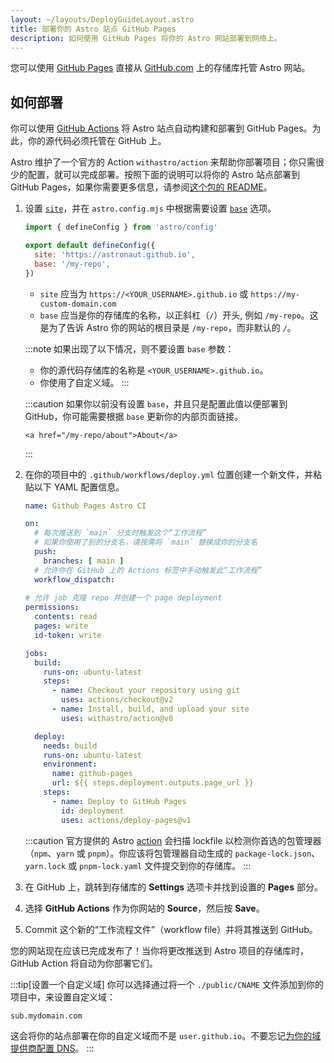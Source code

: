 ```yaml
---
layout: ~/layouts/DeployGuideLayout.astro
title: 部署你的 Astro 站点 GitHub Pages
description: 如何使用 GitHub Pages 将你的 Astro 网站部署到网络上。
---
```


您可以使用 [GitHub Pages](https://pages.github.com/) 直接从 [GitHub.com](https://github.com/) 上的存储库托管 Astro 网站。

## 如何部署

你可以使用 [GitHub Actions](https://github.com/features/actions) 将 Astro 站点自动构建和部署到 GitHub Pages。为此，你的源代码必须托管在 GitHub 上。

Astro 维护了一个官方的 Action `withastro/action` 来帮助你部署项目；你只需很少的配置，就可以完成部署。按照下面的说明可以将你的 Astro 站点部署到 GitHub Pages，如果你需要更多信息，请参阅[这个包的 README](https://github.com/withastro/action)。

1. 设置 [`site`](/zh-cn/reference/configuration-reference/#site)，并在 `astro.config.mjs` 中根据需要设置 [`base`](/zh-cn/reference/configuration-reference/#base) 选项。

    ```js title="astro.config.mjs" ins={4-5}
    import { defineConfig } from 'astro/config'

    export default defineConfig({
      site: 'https://astronaut.github.io',
      base: '/my-repo',
    })
    ```

    - `site` 应当为 `https://<YOUR_USERNAME>.github.io` 或 `https://my-custom-domain.com`
    - `base` 应当是你的存储库的名称，以正斜杠（`/`）开头, 例如 `/my-repo`。这是为了告诉 Astro 你的网站的根目录是 `/my-repo`，而非默认的 `/`。

    :::note
      如果出现了以下情况，则不要设置 `base` 参数：

    - 你的源代码存储库的名称是 `<YOUR_USERNAME>.github.io`。
    - 你使用了自定义域。
    :::

    :::caution
        如果你以前没有设置 `base`，并且只是配置此值以便部署到 GitHub，你可能需要根据 `base` 更新你的内部页面链接。

    ```astro
    <a href="/my-repo/about">About</a>
    ```

    :::

2. 在你的项目中的 `.github/workflows/deploy.yml` 位置创建一个新文件，并粘贴以下 YAML 配置信息。

    ```yaml title="deploy.yml"
    name: Github Pages Astro CI

    on:
      # 每次推送到 `main` 分支时触发这个“工作流程”
      # 如果你使用了别的分支名，请按需将 `main` 替换成你的分支名
      push:
        branches: [ main ]
      # 允许你在 GitHub 上的 Actions 标签中手动触发此“工作流程”
      workflow_dispatch:
      
    # 允许 job 克隆 repo 并创建一个 page deployment
    permissions:
      contents: read
      pages: write
      id-token: write

    jobs:
      build:
        runs-on: ubuntu-latest
        steps:
          - name: Checkout your repository using git
            uses: actions/checkout@v2          
          - name: Install, build, and upload your site
            uses: withastro/action@v0

      deploy:
        needs: build
        runs-on: ubuntu-latest
        environment:
          name: github-pages
          url: ${{ steps.deployment.outputs.page_url }}
        steps:
          - name: Deploy to GitHub Pages
            id: deployment
            uses: actions/deploy-pages@v1
    ```

    :::caution
    官方提供的 Astro [action](https://github.com/withastro/action) 会扫描 lockfile 以检测你首选的包管理器（`npm`、`yarn` 或 `pnpm`）。你应该将包管理器自动生成的 `package-lock.json`、`yarn.lock` 或 `pnpm-lock.yaml` 文件提交到你的存储库。
    :::

3. 在 GitHub 上，跳转到存储库的 **Settings** 选项卡并找到设置的 **Pages** 部分。

4. 选择 **GitHub Actions** 作为你网站的 **Source**，然后按 **Save**。

5. Commit 这个新的“工作流程文件”（workflow file）并将其推送到 GitHub。

您的网站现在应该已完成发布了！当你将更改推送到 Astro 项目的存储库时，GitHub Action 将自动为你部署它们。

:::tip[设置一个自定义域]
你可以选择通过将一个 `./public/CNAME` 文件添加到你的项目中，来设置自定义域：

```txt title="public/CNAME"
sub.mydomain.com
```

这会将你的站点部署在你的自定义域而不是 `user.github.io`。不要忘记[为你的域提供商配置 DNS](https://docs.github.com/cn/pages/configuring-a-custom-domain-for-your-github-pages-site/managing-a-custom-domain-for-your-github-pages-site#configuring-a-subdomain)。
:::
